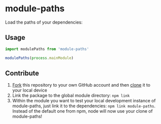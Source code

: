 # module-paths

Load the paths of your dependencies:

## Usage

```js
import modulePaths from 'module-paths'

modulePaths(process.mainModule)
```

## Contribute

1. [Fork](https://help.github.com/articles/fork-a-repo/) this repository to your own GitHub account and then [clone](https://help.github.com/articles/cloning-a-repository/) it to your local device
2. Link the package to the global module directory: `npm link`
3. Within the module you want to test your local development instance of module-paths, just link it to the dependencies: `npm link module-paths`. Instead of the default one from npm, node will now use your clone of module-paths!
